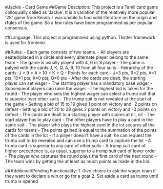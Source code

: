 #Jackie - Card Game
##Game Desciption:
This project is a Tamil card game colloquially called as 'Jackie'. It is a variation of
the relatively more popular '28' game from Kerala. I was unable to find solid literature 
on the origin and rfules of the game. So a few rules have been programmed as per 
popular consensus.

##Language:
    This project is programmed using python. Tkinter framework is used for frontend.

##Rules:
    - Each game consists of two teams.
    - All players are seated/placed in a circle and every alternate player belong to the same team
    - The game is usually played with 4, 6 or 8 player
    - The game is palyed with the cards J, K, Q, A, 9, 10 from all four suits
    - Heirarchy of the cards: J > 9 > A > 10 > K > Q
    - Points for each card - J=3 pts, 9=2 pts, A=1 pts, 10=1 pts, K=0 pts, Q=0 pts
    - After the cards are dealt, the starting player can set wager
    - The starting player has a mandatory base wager
    - Subsequent players can raise the wager
    - The highest bid is taken for the round
    - The player who sets the highest wager can select a trump suit that is superior over
      other suits
    - The trump suit is not revealed at the start of the game
    - Setting a bid of 15 to 19 gives 1 point on victory and -2 points on defeat
    - Setting a bid of 20 to 28 gives 2 points on victory and -3 points on defeat
    - The cards are dealt to a starting player with scores at nil, nil
    - The start player has to play card
    - The other players have to play a card in the same suit
    - The player who plays the highest card in the lot secures all the cards for teams
    - The points gained is equal to the summation of the points of the cards in the lot
    - If a player doesn't have a suit, he can request the trump suit to be revealed and can use
      a trump card to capture the lot
    - A trump card is superior to any card of other suits
    - A trump suit card of higher precedence is, as usual, superior to a trump suit card of lower order
    - The player who captures the round plays the first card of the next round
    - The team wins by getting the at least as much points as made in the bid

##Additional/Pending Functionality:
    1. Give choice to ask the wager team if they want to declare a win or go for a goat
    2. Set aside a card as trump until trump is opened
